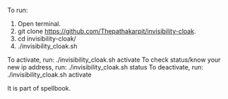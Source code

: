 To run:
1. Open terminal.
2. git clone https://github.com/Thepathakarpit/invisibility-cloak.
3. cd invisibility-cloak/
4. ./invisibility_cloak.sh

To activate, run: ./invisibility_cloak.sh activate
To check status/know your new ip address, run: ./invisibility_cloak.sh status
To deactivate, run: ./invisibility_cloak.sh activate


It is part of spellbook.

